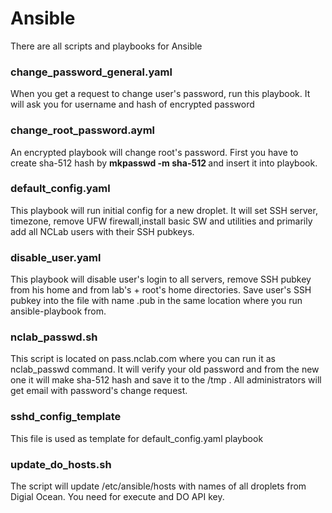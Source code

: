 # Ansible
There are all scripts and playbooks for Ansible

### change_password_general.yaml
When you get a request to change user's password, run this playbook. It will ask you for username and hash of encrypted password

### change_root_password.ayml
An encrypted playbook will change root's password. First you have to create sha-512 hash by **mkpasswd -m sha-512 <password>** and insert it into playbook.

### default_config.yaml
This playbook will run initial config for a new droplet. It will set SSH server, timezone, remove UFW firewall,install basic SW and utilities and primarily add all NCLab users with their SSH pubkeys.

### disable_user.yaml
This playbook will disable user's login to all servers, remove SSH pubkey from his home and from lab's + root's home directories. Save user's SSH pubkey into the file with name <username>.pub in the same location where you run ansible-playbook from. 

### nclab_passwd.sh
This script is located on pass.nclab.com where you can run it as nclab_passwd command. It will verify your old password and from the new one it will make sha-512 hash and save it to the /tmp . All administrators will get email with password's change request.

### sshd_config_template
This file is used as template for default_config.yaml playbook

### update_do_hosts.sh
The script will update /etc/ansible/hosts with names of all droplets from Digial Ocean. You need for execute and DO API key.



